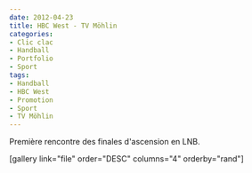 ```yaml
---
date: 2012-04-23
title: HBC West - TV Möhlin
categories:
- Clic clac
- Handball
- Portfolio
- Sport
tags:
- Handball
- HBC West
- Promotion
- Sport
- TV Möhlin
---
```

Première rencontre des finales d'ascension en LNB.

[gallery link="file" order="DESC" columns="4" orderby="rand"]
